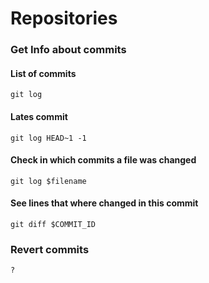 # Repositories

### Get Info about commits

#### List of commits

	git log

#### Lates commit

	git log HEAD~1 -1

#### Check in which commits a file was changed

	git log $filename

#### See lines that where changed in this commit

	git diff $COMMIT_ID

### Revert commits

	?
